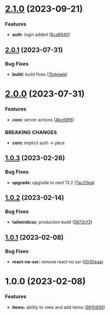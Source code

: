 # [2.1.0](https://github.com/imbhargav5/nextbase-nextjs13-supabase-starter/compare/v2.0.1...v2.1.0) (2023-09-21)

### Features

* **auth:** login
  added ([6ca6940](https://github.com/imbhargav5/nextbase-nextjs13-supabase-starter/commit/6ca6940aa2a22e75daf807573afd8057db000808))

## [2.0.1](https://github.com/imbhargav5/nextbase-nextjs13-supabase-starter/compare/v2.0.0...v2.0.1) (2023-07-31)

### Bug Fixes

* **build:** build
  fixes ([7bdeaeb](https://github.com/imbhargav5/nextbase-nextjs13-supabase-starter/commit/7bdeaeb4cc8581a7027919ac04b957a6f941c6d0))

# [2.0.0](https://github.com/imbhargav5/nextbase-nextjs13-supabase-starter/compare/v1.0.3...v2.0.0) (2023-07-31)

### Features

* **core:** server
  actions ([4bc69f6](https://github.com/imbhargav5/nextbase-nextjs13-supabase-starter/commit/4bc69f6c90a61e097635f4871520e4cde55736fc))

### BREAKING CHANGES

* **core:** implicit auth -> pkce

## [1.0.3](https://github.com/imbhargav5/nextbase-nextjs13-supabase-starter/compare/v1.0.2...v1.0.3) (2023-02-26)

### Bug Fixes

* **upgrade:** upgrade to next
  13.2 ([7ac20ea](https://github.com/imbhargav5/nextbase-nextjs13-supabase-starter/commit/7ac20ea9926645d85120f19c81aeb8184f25fe97))

## [1.0.2](https://github.com/imbhargav5/nextbase-nextjs13-supabase-starter/compare/v1.0.1...v1.0.2) (2023-02-14)

### Bug Fixes

* **tailwindcss:** production
  build ([5872cf3](https://github.com/imbhargav5/nextbase-nextjs13-supabase-starter/commit/5872cf38a4d704ecf319d0d12c4ca211e2dc17b4))

## [1.0.1](https://github.com/imbhargav5/nextbase-nextjs13-supabase-starter/compare/v1.0.0...v1.0.1) (2023-02-08)

### Bug Fixes

* **react-no-ssr:** remove react no
  ssr ([0030eaa](https://github.com/imbhargav5/nextbase-nextjs13-supabase-starter/commit/0030eaab147b3f4184c42dca160d8030bb944cfe))

# 1.0.0 (2023-02-08)

### Features

* **items:** ability to view and add
  items ([9610939](https://github.com/imbhargav5/nextbase-nextjs13-supabase-starter/commit/9610939028ecd510757c3d89ab2124c3d452bb64))
